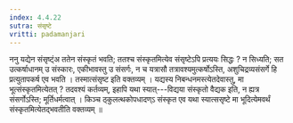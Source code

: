 ```yaml
---
index: 4.4.22
sutra: संसृष्टे
vritti: padamanjari
---
```


 ननु यद्येन संसृष्ट्ंअ ततेन संस्कृतं भवति; ततश्च संस्कृतमित्येव संसृष्टेऽपि प्रत्ययः सिद्धः ? न सिध्यति; सत उत्कर्षाधानम् उ संस्कारः, एकीभावस्तु उ संसर्गः, न च यत्रासौ तत्रावश्यमुत्कर्षोऽस्ति, अशुचिद्रव्यसंसर्गे हि प्रत्युतापकर्ष एव भवति । तस्मात्संसृष्ट इति वक्तव्यम् । यद्यस्य निबन्धनमस्त्येतदेवास्तु, मा भूत्संस्कृतमित्येतत् ? तदवश्यं कर्तव्यम्, इहापि यथा स्यात्---विद्यया संस्कृतो वैद्यक इति, न ह्यत्र संसर्गोऽस्ति; मूर्तिधर्मत्वात् । किञ्च ठ्कुलत्थकोपधादण्ऽ संस्कृत एव यथा स्यात्ससृष्टे मा भूदित्येमवर्थं संस्कृतमित्येतद्भवतीति वक्तव्यम् ॥
